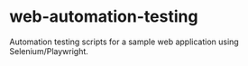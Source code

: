 # web-automation-testing
Automation testing scripts for a sample web application using Selenium/Playwright.
